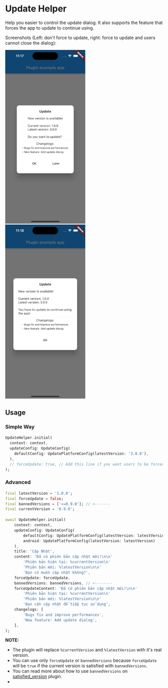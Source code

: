 # Update Helper

Help you easier to control the update dialog. It also supports the feature that forces the app to update to continue using.

Screenshots (Left: don't force to update, right: force to update and users cannot close the dialog):

<img src="images/noforce.png?raw=true" width="256"/>
<img src="images/force.png?raw=true" width="256"/>

## Usage

### Simple Way

``` dart
UpdateHelper.initial(
  context: context,
  updateConfig: UpdateConfig(
    defaultConfig: UpdatePlatformConfig(latestVersion: '3.0.0'),
  ),
  // forceUpdate: true, // Add this line if you want users to be forced to update
);
```

### Advanced

``` dart
final latestVersion = '1.0.0';
final forceUpdate = false;
final bannedVersions = ['<=0.9.0']; // <-------
final currentVersion = '0.9.0';

await UpdateHelper.initial(
    context: context,
    updateConfig: UpdateConfig(
        defaultConfig: UpdatePlatformConfig(latestVersion: latestVersion),
        android: UpdatePlatformConfig(latestVersion: latestVersion)
    ),
    title: 'Cập Nhật',
    content: 'Đã có phiên bản cập nhật mới!\n\n'
        'Phiên bản hiện tại: %currentVersion\n'
        'Phiên bản mới: %latestVersion\n\n'
        'Bạn có muốn cập nhật không?',
    forceUpdate: forceUpdate,
    bannedVersions: bannedVersions, // <--------
    forceUpdateContent: 'Đã có phiên bản cập nhật mới!\n\n'
        'Phiên bản hiện tại: %currentVersion\n'
        'Phiên bản mới: %latestVersion\n\n'
        'Bạn cần cập nhật để tiếp tục sử dụng',
    changelogs: [
        'Bugs fix and improve performances',
        'New feature: Add update dialog',
    ],
);
```

**NOTE:**

- The plugin will replace `%currentVersion` and `%latestVersion` with it's real version.
- You can use only `forceUpdate` or `bannedVersions` because `forceUpdate` will be `true` if the current version is satisfied with `bannedVersions`.
- You can read more about how to use `bannedVersions` on [satisfied_version](https://pub.dev/packages/satisfied_version) plugin.
- 